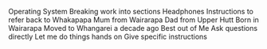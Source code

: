 Operating System
    Breaking work into sections
    Headphones
    Instructions to refer back to
Whakapapa
    Mum from Wairarapa
    Dad from Upper Hutt
    Born in Wairarapa
    Moved to Whangarei a decade ago
Best out of Me
    Ask questions directly
    Let me do things hands on
    Give specific instructions


